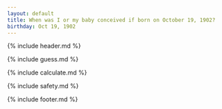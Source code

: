 ```yaml
---
layout: default
title: When was I or my baby conceived if born on October 19, 1902?
birthday: Oct 19, 1902
---
```


{% include header.md %}

{% include guess.md %}

{% include calculate.md %}

{% include safety.md %}

{% include footer.md %}



